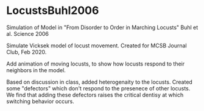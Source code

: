 # LocustsBuhl2006
Simulation of Model in "From Disorder to Order in Marching Locusts" Buhl et al. Science 2006

Simulate Vicksek model of locust movement. Created for MCSB Journal Club, Feb 2020.

Add animation of moving locusts, to show how locusts respond to their neighbors in the model.

Based on discussion in class, added heterogenaity to the locusts. Created some "defectors" which don't respond to the presenece of other locusts. We find that adding these defectors raises the critical dentisy at which switching behavior occurs.
